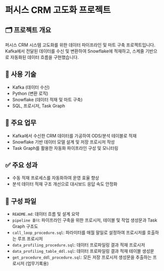 # 퍼시스 CRM 고도화 프로젝트

## 🗂️ 프로젝트 개요
퍼시스 CRM 시스템 고도화를 위한 데이터 파이프라인 및 마트 구축 프로젝트입니다.  
Kafka에서 전달된 데이터를 수신 및 변환하여 Snowflake에 적재하고, 스케줄 기반으로 자동화된 데이터 흐름을 구현했습니다.

## 🧩 사용 기술
- Kafka (데이터 수신)
- Python (변환 로직)
- Snowflake (데이터 적재 및 마트 구축)
- SQL, 프로시저, Task Graph

## 🧪 주요 업무
- Kafka에서 수신한 CRM 데이터를 가공하여 ODS/분석 테이블로 적재
- Snowflake 기반 데이터 모델 설계 및 저장 프로시저 작성
- Task Graph를 활용한 자동화 파이프라인 구성 및 모니터링

## ✅ 주요 성과
- 수동 적재 프로세스를 자동화하여 운영 효율 향상
- 분석 데이터 적재 구조 개선으로 대시보드 응답 속도 안정화

## 📁 구성 파일
- `README.md`: 데이터 흐름 및 설계 요약
- `pipeline 폴더`: 파이프라인 구축을 위한 프로시저, 테이블 및 작업 생성문과 Task Graph 구조도
- `call_loop_procedure.sql`: 파라미터를 매월 말일로 설정하여 프로시저를 호출하는 루프 프로시저
- `data_profiling_procedure.sql`: 데이터 프로파일링 결과 적재 프로시저
- `data_profiling_table_ddl.sql`: 데이터 프로파일링 결과 적재 테이블 생성문
- `get_procedure_ddl_procedure.sql`: 모든 저장 프로시저 생성문을 추출하는 프로시저 (업무기록용)

